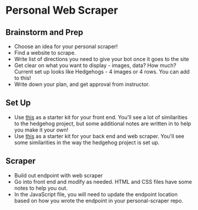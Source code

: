 # Personal Web Scraper

## Brainstorm and Prep 
- Choose an idea for your personal scraper! 
- Find a website to scrape.
- Write list of directions you need to give your bot once it goes to the site
- Get clear on what you want to display - images, data? How much? Current set up looks like Hedgehogs - 4 images or 4 rows. You can add to this! 
- Write down your plan, and get approval from instructor.

## Set Up
- Use [this](https://github.com/ameseee/personal-scraper-fe) as a starter kit for your front end. You'll see a lot of similarities to the hedgehog project, but some additional notes are written in to help you make it your own!
- Use [this](https://github.com/ameseee/personal-scraper) as a starter kit for your back end and web scraper. You'll see some similarities in the way the hedgehog project is set up.

## Scraper
- Build out endpoint with web scraper 
- Go into front end and modify as needed. HTML and CSS files have some notes to help you out. 
- In the JavaScript file, you will need to update the endpoint location based on how you wrote the endpoint in your personal-scraper repo.

